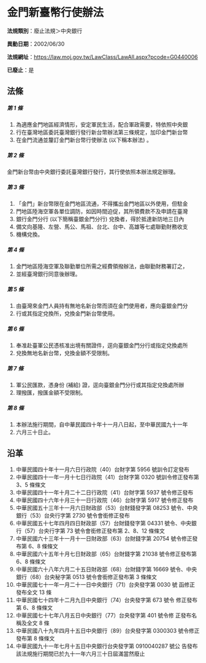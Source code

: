# 金門新臺幣行使辦法

**法規類別**：廢止法規＞中央銀行

**異動日期**：2002/06/30  

**法規網址**：https://law.moj.gov.tw/LawClass/LawAll.aspx?pcode=G0440006

**已廢止**：是



## 法條
##### 第 1 條
1. 為適應金門地區經濟情形，安定軍民生活，配合軍政需要，特依照中央銀
1. 行在臺灣地區委託臺灣銀行發行新台幣辦法第三條規定，加印金門新台幣
1. 在金門流通並釐訂金門新台幣行使辦法 (以下稱本辦法) 。

##### 第 2 條
金門新台幣由中央銀行委託臺灣銀行發行，其行使依照本辦法規定辦理。

##### 第 3 條
1. 「金門」新台幣限在金門地區流通，不得攜出金門地區以外使用，但駐金
1. 門地區陸海空軍各單位調防，如因時間迫促，其所領費款不及申請在臺灣
1. 銀行金門分行 (以下簡稱臺銀金門分行) 兌換者，得於抵達新防地三日內
1. 備文向基隆、左營、馬公、馬祖、台北、台中、高雄等七處聯勤財務收支
1. 機構兌換。

##### 第 4 條
1. 金門地區陸海空軍及聯勤單位所需之經費領撥辦法，由聯勤財務署訂之，
1. 並經臺灣銀行同意後辦理。

##### 第 5 條
1. 由臺灣來金門人員持有無地名新台幣而須在金門使用者，應向臺銀金門分
1. 行或其指定兌換所，兌換金門新台幣使用。

##### 第 6 條
1. 奉准赴臺軍公民憑核准出境有關證件，逕向臺銀金門分行或指定兌換處所
1. 兌換無地名新台幣，兌換金額不受限制。

##### 第 7 條
1. 軍公民匯款，憑身份 (補給) 證，逕向臺銀金門分行或其指定兌換處所辦
1. 理撥匯，撥匯金額不受限制。

##### 第 8 條
1. 本辦法施行期間，自中華民國四十年十一月八日起，至中華民國九十一年
1. 六月三十日止。

## 沿革
1. 中華民國四十年十一月六日行政院（40）台財字第 5956 號訓令訂定發布
1. 中華民國四十一年一月十七日行政院（41）台財字第 0320 號訓令修正發布第 3、5 條條文
1. 中華民國四十一年十月二十二日行政院（41）台財字第 5937 號令修正發布
1. 中華民國四十六年十月三十一日行政院（46）台財字第 5917 號令修正發布
1. 中華民國五十三年十一月六日財政部（53）台財錢發字第 08253  號令、中央銀行（53）台央行字第 2730 號令會銜修正發布
1. 中華民國五十七年四月四日財政部（57）台財錢發字第 04331  號令、中央銀行（57）台央行字第 73 號令會銜修正發布第 2、8、12 條條文
1. 中華民國六十三年十一月十一日財政部（63）台財錢字第 20754  號令修正發布第 6、8 條條文
1. 中華民國六十五年十月七日財政部（65）台財錢字第 21038  號令修正發布第 6、8 條條文
1. 中華民國六十八年六月二十五日財政部（68）台財錢字第 16669  號令、中央銀行（68）台央秘字第 0513 號令會銜修正發布第 3  條條文
1.  中華民國七十一年一月二十一日中央銀行（71）台央發字第 0030 號  函修正發布全文 13 條
1.  中華民國七十四年十二月九日中央銀行（74）台央發字第 673  號令  修正發布第 6、8 條條文
1.  中華民國七十七年八月五日中央銀行（77）台央發字第 401  號令修  正發布名稱及全文 8  條
1.  中華民國八十九年四月十五日中央銀行（89）台央發字第 0300303  號令修正發布第 8  條條文
1.  中華民國九十一年七月十五日中央銀行台央發字第 0910040287 號公  告發布該法規施行期間已於九十一年六月三十日屆滿當然廢止
